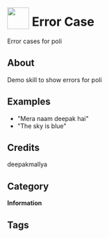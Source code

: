 # <img src="https://raw.githack.com/FortAwesome/Font-Awesome/master/svgs/solid/link.svg" card_color="#22A7F0" width="50" height="50" style="vertical-align:bottom"/> Error Case
Error cases for poli

## About
Demo skill to show errors for poli

## Examples
* "Mera naam deepak hai"
* "The sky is blue"

## Credits
deepakmallya

## Category
**Information**

## Tags

